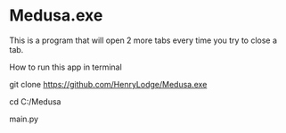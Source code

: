 # Medusa.exe
This is a program that will open 2 more tabs every time you try to close a tab. 

How to run this app in terminal

git clone https://github.com/HenryLodge/Medusa.exe

cd C:/Medusa

main.py
